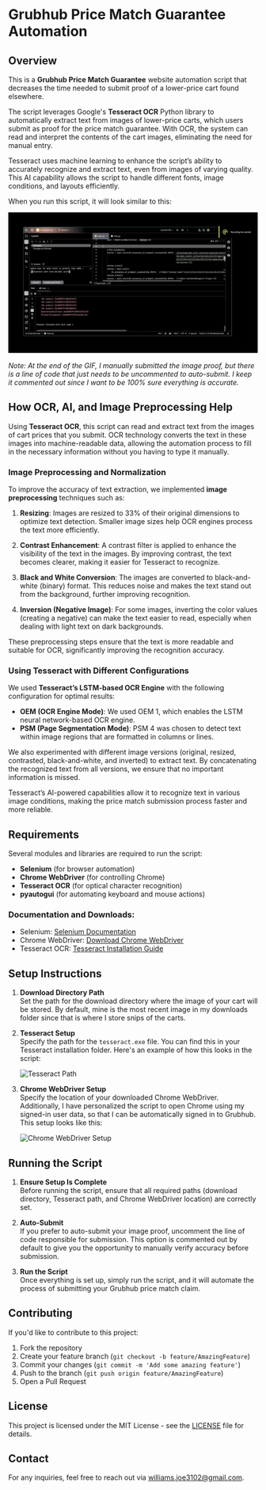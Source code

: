# Grubhub Price Match Guarantee Automation

## Overview
This is a **Grubhub Price Match Guarantee** website automation script that decreases the time needed to submit proof of a lower-price cart found elsewhere.

The script leverages Google's **Tesseract OCR** Python library to automatically extract text from images of lower-price carts, which users submit as proof for the price match guarantee. With OCR, the system can read and interpret the contents of the cart images, eliminating the need for manual entry.

Tesseract uses machine learning to enhance the script’s ability to accurately recognize and extract text, even from images of varying quality. This AI capability allows the script to handle different fonts, image conditions, and layouts efficiently.

When you run this script, it will look similar to this:

![Demo Video](https://github.com/jwilliams2023/Grubhub-Price-Match-Submission-OCR/blob/master/Resources/DemoVideo.gif)

*Note: At the end of the GIF, I manually submitted the image proof, but there is a line of code that just needs to be uncommented to auto-submit. I keep it commented out since I want to be 100% sure everything is accurate.*

## How OCR, AI, and Image Preprocessing Help

Using **Tesseract OCR**, this script can read and extract text from the images of cart prices that you submit. OCR technology converts the text in these images into machine-readable data, allowing the automation process to fill in the necessary information without you having to type it manually.

### Image Preprocessing and Normalization
To improve the accuracy of text extraction, we implemented **image preprocessing** techniques such as:

1. **Resizing**: Images are resized to 33% of their original dimensions to optimize text detection. Smaller image sizes help OCR engines process the text more efficiently.

2. **Contrast Enhancement**: A contrast filter is applied to enhance the visibility of the text in the images. By improving contrast, the text becomes clearer, making it easier for Tesseract to recognize.

3. **Black and White Conversion**: The images are converted to black-and-white (binary) format. This reduces noise and makes the text stand out from the background, further improving recognition.

4. **Inversion (Negative Image)**: For some images, inverting the color values (creating a negative) can make the text easier to read, especially when dealing with light text on dark backgrounds.

These preprocessing steps ensure that the text is more readable and suitable for OCR, significantly improving the recognition accuracy.

### Using Tesseract with Different Configurations
We used **Tesseract’s LSTM-based OCR Engine** with the following configuration for optimal results:
- **OEM (OCR Engine Mode)**: We used OEM 1, which enables the LSTM neural network-based OCR engine.
- **PSM (Page Segmentation Mode)**: PSM 4 was chosen to detect text within image regions that are formatted in columns or lines.

We also experimented with different image versions (original, resized, contrasted, black-and-white, and inverted) to extract text. By concatenating the recognized text from all versions, we ensure that no important information is missed.

Tesseract’s AI-powered capabilities allow it to recognize text in various image conditions, making the price match submission process faster and more reliable.

## Requirements
Several modules and libraries are required to run the script:
- **Selenium** (for browser automation)
- **Chrome WebDriver** (for controlling Chrome)
- **Tesseract OCR** (for optical character recognition)
- **pyautogui** (for automating keyboard and mouse actions)

### Documentation and Downloads:
- Selenium: [Selenium Documentation](https://www.selenium.dev/documentation/overview/)
- Chrome WebDriver: [Download Chrome WebDriver](https://chromedriver.chromium.org/downloads)
- Tesseract OCR: [Tesseract Installation Guide](https://github.com/UB-Mannheim/tesseract/wiki)

## Setup Instructions

1. **Download Directory Path**  
   Set the path for the download directory where the image of your cart will be stored. By default, mine is the most recent image in my downloads folder since that is where I store snips of the carts.

2. **Tesseract Setup**  
   Specify the path for the `tesseract.exe` file. You can find this in your Tesseract installation folder. Here's an example of how this looks in the script:

   ![Tesseract Path](https://github.com/jwilliams2023/Grubhub-Price-Match-Submission-OCR/assets/130696072/cbff4012-b5f9-4e9b-87e3-4701d7b24886)

3. **Chrome WebDriver Setup**  
   Specify the location of your downloaded Chrome WebDriver. Additionally, I have personalized the script to open Chrome using my signed-in user data, so that I can be automatically signed in to Grubhub. This setup looks like this:

   ![Chrome WebDriver Setup](https://github.com/jwilliams2023/Grubhub-Price-Match-Submission-OCR/assets/130696072/76592c96-b188-4037-b798-77fd646ec622)

## Running the Script

1. **Ensure Setup Is Complete**  
   Before running the script, ensure that all required paths (download directory, Tesseract path, and Chrome WebDriver location) are correctly set.

2. **Auto-Submit**  
   If you prefer to auto-submit your image proof, uncomment the line of code responsible for submission. This option is commented out by default to give you the opportunity to manually verify accuracy before submission.

3. **Run the Script**  
   Once everything is set up, simply run the script, and it will automate the process of submitting your Grubhub price match claim.

## Contributing
If you'd like to contribute to this project:

1. Fork the repository
2. Create your feature branch (`git checkout -b feature/AmazingFeature`)
3. Commit your changes (`git commit -m 'Add some amazing feature'`)
4. Push to the branch (`git push origin feature/AmazingFeature`)
5. Open a Pull Request

## License
This project is licensed under the MIT License - see the [LICENSE](https://github.com/jwilliams2023/Grubhub-Price-Match-Submission-OCR?tab=MIT-1-ov-file#readme) file for details.

## Contact
For any inquiries, feel free to reach out via [williams.joe3102@gmail.com](mailto:williams.joe3102@gmail.com).

